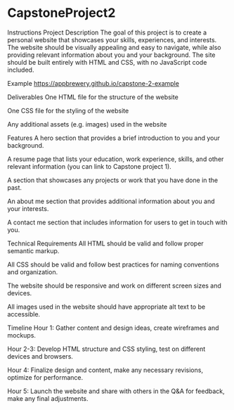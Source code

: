 # CapstoneProject2
Instructions
Project Description
The goal of this project is to create a personal website that showcases your skills, experiences, and interests. 
The website should be visually appealing and easy to navigate, while also providing relevant information about you and your background. 
The site should be built entirely with HTML and CSS, with no JavaScript code included.



Example
https://appbrewery.github.io/capstone-2-example



Deliverables
One HTML file for the structure of the website

One CSS file for the styling of the website

Any additional assets (e.g. images) used in the website



Features
A hero section that provides a brief introduction to you and your background.

A resume page that lists your education, work experience, skills, and other relevant information (you can link to Capstone project 1).

A section that showcases any projects or work that you have done in the past.

An about me section that provides additional information about you and your interests.

A contact me section that includes information for users to get in touch with you.



Technical Requirements
All HTML should be valid and follow proper semantic markup.

All CSS should be valid and follow best practices for naming conventions and organization.

The website should be responsive and work on different screen sizes and devices.

All images used in the website should have appropriate alt text to be accessible.



Timeline
Hour 1: Gather content and design ideas, create wireframes and mockups.

Hour 2-3: Develop HTML structure and CSS styling, test on different devices and browsers.

Hour 4: Finalize design and content, make any necessary revisions, optimize for performance.

Hour 5: Launch the website and share with others in the Q&A for feedback, make any final adjustments.
